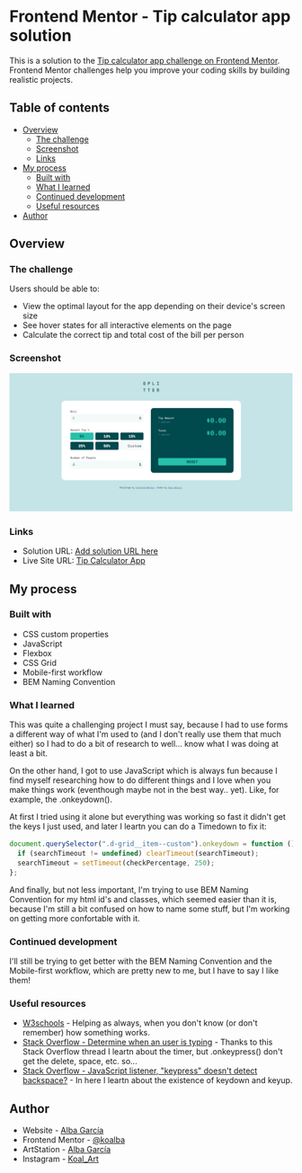 # Frontend Mentor - Tip calculator app solution

This is a solution to the [Tip calculator app challenge on Frontend Mentor](https://www.frontendmentor.io/challenges/tip-calculator-app-ugJNGbJUX). Frontend Mentor challenges help you improve your coding skills by building realistic projects.

## Table of contents

- [Overview](#overview)
  - [The challenge](#the-challenge)
  - [Screenshot](#screenshot)
  - [Links](#links)
- [My process](#my-process)
  - [Built with](#built-with)
  - [What I learned](#what-i-learned)
  - [Continued development](#continued-development)
  - [Useful resources](#useful-resources)
- [Author](#author)

## Overview

### The challenge

Users should be able to:

- View the optimal layout for the app depending on their device's screen size
- See hover states for all interactive elements on the page
- Calculate the correct tip and total cost of the bill per person

### Screenshot

![](./final/Final_Screenshot.png)

### Links

- Solution URL: [Add solution URL here](https://your-solution-url.com)
- Live Site URL: [Tip Calculator App](https://tipcalculatorapp-albagr.netlify.app/)

## My process

### Built with

- CSS custom properties
- JavaScript
- Flexbox
- CSS Grid
- Mobile-first workflow
- BEM Naming Convention

### What I learned

This was quite a challenging project I must say, because I had to use forms a different way of what I'm used to (and I don't really use them that much either) so I had to do a bit of research to well... know what I was doing at least a bit. 

On the other hand, I got to use JavaScript which is always fun because I find myself researching how to do different things and I love when you make things work (eventhough maybe not in the best way.. yet). Like, for example, the .onkeydown().

At first I tried using it alone but everything was working so fast it didn't get the keys I just used, and later I leartn you can do a Timedown to fix it:

```js
document.querySelector(".d-grid__item--custom").onkeydown = function () {
  if (searchTimeout != undefined) clearTimeout(searchTimeout);
  searchTimeout = setTimeout(checkPercentage, 250);
};
```

And finally, but not less important, I'm trying to use BEM Naming Convention for my html id's and classes, which seemed easier than it is, because I'm still a bit confused on how to name some stuff, but I'm working on getting more confortable with it.

### Continued development

I'll still be trying to get better with the BEM Naming Convention and the Mobile-first workflow, which are pretty new to me, but I have to say I like them!

### Useful resources

- [W3schools](https://www.w3schools.com/) - Helping as always, when you don't know (or don't remember) how something works.
- [Stack Overflow - Determine when an user is typing](https://stackoverflow.com/questions/359887/determine-when-an-user-is-typing) - Thanks to this Stack Overflow thread I leartn about the timer, but .onkeypress() don't get the delete, space, etc. so...
- [Stack Overflow - JavaScript listener, "keypress" doesn't detect backspace?](https://stackoverflow.com/questions/4843472/javascript-listener-keypress-doesnt-detect-backspace) - In here I leartn about the existence of keydown and keyup.

## Author

- Website - [Alba García](https://koalba.netlify.app/)
- Frontend Mentor - [@koalba](https://www.frontendmentor.io/profile/koalba)
- ArtStation - [Alba García](https://www.artstation.com/koal_art)
- Instagram - [Koal_Art](https://www.instagram.com/koal_art/)
